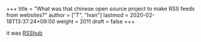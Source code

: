 +++
title = "What was that chinese open source project to make RSS feeds from websites?"
author = ["T", "Ivan"]
lastmod = 2020-02-18T13:37:24+09:00
weight = 2011
draft = false
+++

it was [RSShub](https://docs.rsshub.app/en/)
